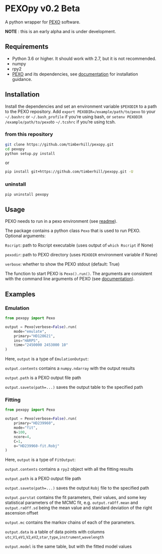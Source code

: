# PEXOpy v0.2 Beta

A python wrapper for [PEXO](https://github.com/phillippro/pexo) software.

**NOTE** : this is an early alpha and is under development.

## Requirements

- Python 3.6 or higher. It should work with 2.7, but it is not recommended.
- numpy
- rpy2
- [PEXO](https://github.com/phillippro/pexo) and its dependencies, see [documentation](http://rpubs.com/Fabo/pexo) for installation guidance.

## Installation

Install the dependencies and set an environment variable `$PEXODIR` to a path to the PEXO repository. Add `export PEXODIR=/example/path/to/pexo` to your `~/.bashrc` or `~/.bash_profile` if you’re using bash, or `setenv PEXODIR /example/path/to/pexo`to `~/.tcshrc` if you’re using tcsh.

### from this repository

```sh
git clone https://github.com/timberhill/pexopy.git
cd pexopy
python setup.py install
```

or

```sh
pip install git+https://github.com/timberhill/pexopy.git -U
```

### uninstall

```sh
pip uninstall pexopy
```

## Usage

PEXO needs to run in a pexo environment (see [readme](https://github.com/phillippro/pexo#local-installation)).

The package contains a python class `Pexo` that is used to run PEXO.
Optional arguments:

`Rscript`: path to Rscript executable (uses output of `which Rscript` if None)

`pexodir`: path to PEXO directory (uses `PEXODIR` environment variable if None)

`verbose`: whether to show the PEXO stdout (default: True)

The function to start PEXO is `Pexo().run()`. The arguments are consistent with the command line arguments of PEXO (see [documentation](http://rpubs.com/Fabo/pexo2)).

## Examples

### Emulation

```python
from pexopy import Pexo

output = Pexo(verbose=False).run(
    mode="emulate",
    primary="HD128621",
    ins="HARPS",
    time="2450000 2453000 10"
)
```

Here, `output` is a type of `EmulationOutput`:

`output.contents` contains a `numpy.ndarray` with the output results

`output.path` is a PEXO output file path

`output.saveto(path=...)` saves the output table to the specified path

### Fitting

```python
from pexopy import Pexo

output = Pexo(verbose=False).run(
    primary="HD239960",
    mode="fit",
    N=100,
    ncore=4,
    C=1,
    o="HD239960-fit.Robj"
)
```

Here, `output` is a type of `FitOutput`:

`output.contents` contains a `rpy2` object with all the fitting results

`output.path` is a PEXO output file path

`output.saveto(path=...)` saves the output `Robj` file to the specified path

`output.parstat` contains the fit parameters, their values, and some key statistical parameters of the MCMC fit, e.g. `output.raOff.mean` and `output.raOff.sd` being the mean value and standard deviation of the right ascension offset

`output.mc` contains the markov chains of each of the parameters.

`output.data` is a table of data points with columns `utc`,`V1`,`eV1`,`V2`,`eV2`,`star`,`type`,`instrument`,`wavelength`

`output.model` is the same table, but with the fitted model values
